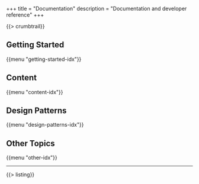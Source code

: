 +++
title = "Documentation"
description = "Documentation and developer reference"
+++

{{> crumbtrail}}

## Getting Started

{{menu "getting-started-idx"}}

## Content

{{menu "content-idx"}}

## Design Patterns

{{menu "design-patterns-idx"}}

## Other Topics

{{menu "other-idx"}}

---

{{> listing}}
